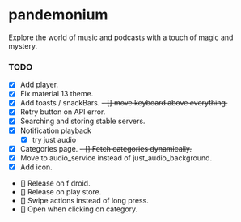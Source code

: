 # pandemonium

Explore the world of music and podcasts with a touch of magic and mystery.

### TODO
- [x] Add player.
- [x] Fix material 13 theme.
- [x] Add toasts / snackBars.
~~- [] move keyboard above everything.~~
- [x] Retry button on API error.
- [x] Searching and storing stable servers.
- [x] Notification playback
  - [x] try just audio
- [x] Categories page.
  ~~- [] Fetch categories dynamically.~~
- [x] Move to audio_service instead of just_audio_background.
- [x] Add icon.
- [] Release on f droid.
- [] Release on play store.
- [] Swipe actions instead of long press.
- [] Open when clicking on category.